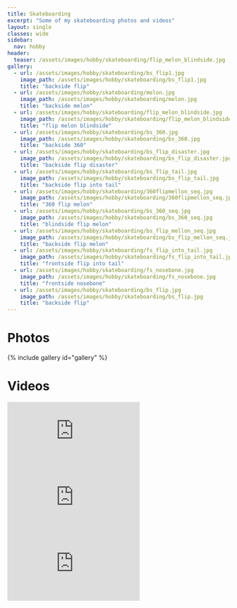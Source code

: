 ```yaml
---
title: Skateboarding
excerpt: "Some of my skateboarding photos and videos"
layout: single
classes: wide
sidebar:
  nav: hobby
header:
  teaser: /assets/images/hobby/skateboarding/flip_melon_blindside.jpg
gallery:
  - url: /assets/images/hobby/skateboarding/bs_flip1.jpg
    image_path: /assets/images/hobby/skateboarding/bs_flip1.jpg
    title: "backside flip"
  - url: /assets/images/hobby/skateboarding/melon.jpg
    image_path: /assets/images/hobby/skateboarding/melon.jpg
    title: "backside melon"
  - url: /assets/images/hobby/skateboarding/flip_melon_blindside.jpg
    image_path: /assets/images/hobby/skateboarding/flip_melon_blindside.jpg
    title: "flip melon blindside"
  - url: /assets/images/hobby/skateboarding/bs_360.jpg
    image_path: /assets/images/hobby/skateboarding/bs_360.jpg
    title: "backside 360"
  - url: /assets/images/hobby/skateboarding/bs_flip_disaster.jpg
    image_path: /assets/images/hobby/skateboarding/bs_flip_disaster.jpg
    title: "backside flip disaster"
  - url: /assets/images/hobby/skateboarding/bs_flip_tail.jpg
    image_path: /assets/images/hobby/skateboarding/bs_flip_tail.jpg
    title: "backside flip into tail"
  - url: /assets/images/hobby/skateboarding/360flipmellon_seq.jpg
    image_path: /assets/images/hobby/skateboarding/360flipmellon_seq.jpg
    title: "360 flip melon"
  - url: /assets/images/hobby/skateboarding/bs_360_seq.jpg
    image_path: /assets/images/hobby/skateboarding/bs_360_seq.jpg
    title: "blindside flip melon"
  - url: /assets/images/hobby/skateboarding/bs_flip_mellon_seq.jpg
    image_path: /assets/images/hobby/skateboarding/bs_flip_mellon_seq.jpg
    title: "backside flip melon"
  - url: /assets/images/hobby/skateboarding/fs_flip_into_tail.jpg
    image_path: /assets/images/hobby/skateboarding/fs_flip_into_tail.jpg
    title: "frontside flip into tail"
  - url: /assets/images/hobby/skateboarding/fs_nosebone.jpg
    image_path: /assets/images/hobby/skateboarding/fs_nosebone.jpg
    title: "frontside nosebone"
  - url: /assets/images/hobby/skateboarding/bs_flip.jpg
    image_path: /assets/images/hobby/skateboarding/bs_flip.jpg
    title: "backside flip"
---
```


# Photos

{% include gallery id="gallery" %}

# Videos

<iframe iframe src="https://www.youtube.com/embed/UCtv2c483w" frameborder="0"></iframe>

<iframe iframe src="https://www.youtube.com/embed/uoSRp3l8Vig" frameborder="0"></iframe>

<iframe iframe src="https://www.youtube.com/embed/w8l_MqXh2Kc" frameborder="0"></iframe>
